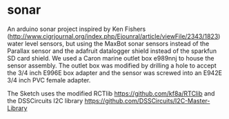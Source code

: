sonar
=====

An arduino sonar project inspired by Ken Fishers (http://www.cigrjournal.org/index.php/Ejounral/article/viewFile/2343/1823) 
water level sensors, but using the MaxBot sonar sensors instead of the Parallax
sensor and the adafruit datalogger shield instead of the sparkfun SD card shield. We used a Caron marine outlet box e989nnj to house
the sensor assembly. The outlet box was modified by drilling a hole to accept the 3/4 inch  E996E box adapter and the 
sensor was 
screwed into an E942E 3/4 inch PVC female adapter. 

The Sketch uses the modified RCTlib https://github.com/kf8a/RTClib and the DSSCircuits I2C library https://github.com/DSSCircuits/I2C-Master-Library
